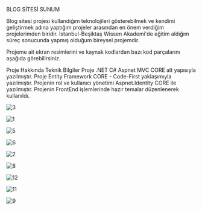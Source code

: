 BLOG SİTESİ SUNUM

Blog sitesi projesi kullandığım teknolojileri gösterebilmek ve kendimi geliştirmek adına yaptığım projeler arasından en önem verdiğim projelerimden biridir. İstanbul-Beşiktaş Wissen Akademi'de eğitim aldığım süreç sonucunda yapmış olduğum bireysel projemdir.

Projeme ait ekran resimlerini ve kaynak kodlardan bazı kod parçalarını aşağıda görebilirsiniz.

Proje Hakkında Teknik Bilgiler Proje .NET C# Aspnet MVC CORE alt yapısıyla yazılmıştır. Proje Entity Framework CORE - Code-First yaklaşımıyla yazılmıştır. Projenin rol ve kullanıcı yönetimi Aspnet.Identity CORE ile yazılmıştır. Projenin FrontEnd işlemlerinde hazır temalar düzenlenerek kullanıldı. 

![3](https://github.com/ebcengiz/CengizBlogSitesi_Sunum/assets/99767648/00a37204-864d-4b99-8985-7607e5fc90f0)

![1](https://github.com/ebcengiz/CengizBlogSitesi_Sunum/assets/99767648/bad53028-e401-438d-854f-8a1fbd57fa8a)

![5](https://github.com/ebcengiz/CengizBlogSitesi_Sunum/assets/99767648/52244fa8-b18a-4eb2-9653-555b05d166ef)

![6](https://github.com/ebcengiz/CengizBlogSitesi_Sunum/assets/99767648/058b63eb-e08e-4fdf-b67e-4ca3098f967c)

![2](https://github.com/ebcengiz/CengizBlogSitesi_Sunum/assets/99767648/a44ae621-e84e-4ebf-82d4-f41a138194e8)


![8](https://github.com/ebcengiz/CengizBlogSitesi_Sunum/assets/99767648/b026b5d4-af85-4b54-a2f7-6da5ce069563)



![12](https://github.com/ebcengiz/CengizBlogSitesi_Sunum/assets/99767648/4f48c910-5a92-44ca-bab6-67ae0453ce1b)

![11](https://github.com/ebcengiz/CengizBlogSitesi_Sunum/assets/99767648/b6907dac-828e-46b6-ad4f-7cda5489cd8d)




![9](https://github.com/ebcengiz/CengizBlogSitesi_Sunum/assets/99767648/dda70280-2209-428f-9138-7986c8d83941)
